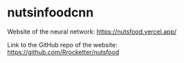 # nutsinfoodcnn


Website of the neural network: https://nutsfood.vercel.app/

Link to the GitHub repo of the website: https://github.com/Rrocketter/nutsfood
